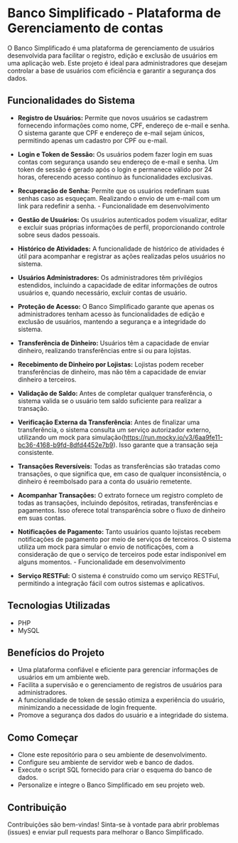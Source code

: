 # Banco Simplificado - Plataforma de Gerenciamento de contas

O Banco Simplificado é uma plataforma de gerenciamento de usuários desenvolvida para facilitar o registro, edição e exclusão de usuários em uma aplicação web. Este projeto é ideal para administradores que desejam controlar a base de usuários com eficiência e garantir a segurança dos dados.

## Funcionalidades do Sistema

- **Registro de Usuários:** Permite que novos usuários se cadastrem fornecendo informações como nome, CPF, endereço de e-mail e senha. O sistema garante que CPF e endereço de e-mail sejam únicos, permitindo apenas um cadastro por CPF ou e-mail.

- **Login e Token de Sessão:** Os usuários podem fazer login em suas contas com segurança usando seu endereço de e-mail e senha. Um token de sessão é gerado após o login e permanece válido por 24 horas, oferecendo acesso contínuo às funcionalidades exclusivas.

- **Recuperação de Senha:** Permite que os usuários redefinam suas senhas caso as esqueçam. Realizando o envio de um e-mail com um link para redefinir a senha. - Funcionalidade em desenvolvimento

- **Gestão de Usuários:** Os usuários autenticados podem visualizar, editar e excluir suas próprias informações de perfil, proporcionando controle sobre seus dados pessoais.

- **Histórico de Atividades:** A funcionalidade de histórico de atividades é útil para acompanhar e registrar as ações realizadas pelos usuários no sistema.

- **Usuários Administradores:** Os administradores têm privilégios estendidos, incluindo a capacidade de editar informações de outros usuários e, quando necessário, excluir contas de usuário.

- **Proteção de Acesso:** O Banco Simplificado garante que apenas os administradores tenham acesso às funcionalidades de edição e exclusão de usuários, mantendo a segurança e a integridade do sistema.

- **Transferência de Dinheiro:** Usuários têm a capacidade de enviar dinheiro, realizando transferências entre si ou para lojistas.

- **Recebimento de Dinheiro por Lojistas:** Lojistas podem receber transferências de dinheiro, mas não têm a capacidade de enviar dinheiro a terceiros.

- **Validação de Saldo:** Antes de completar qualquer transferência, o sistema valida se o usuário tem saldo suficiente para realizar a transação.

- **Verificação Externa da Transferência:** Antes de finalizar uma transferência, o sistema consulta um serviço autorizador externo, utilizando um mock para simulação(https://run.mocky.io/v3/6aa9fe11-bc36-4168-b9fd-8dfd4452e7b9). Isso garante que a transação seja consistente.

- **Transações Reversíveis:** Todas as transferências são tratadas como transações, o que significa que, em caso de qualquer inconsistência, o dinheiro é reembolsado para a conta do usuário remetente.

- **Acompanhar Transações:** O extrato fornece um registro completo de todas as transações, incluindo depósitos, retiradas, transferências e pagamentos. Isso oferece total transparência sobre o fluxo de dinheiro em suas contas.

- **Notificações de Pagamento:** Tanto usuários quanto lojistas recebem notificações de pagamento por meio de serviços de terceiros. O sistema utiliza um mock para simular o envio de notificações, com a consideração de que o serviço de terceiros pode estar indisponível em alguns momentos. - Funcionalidade em desenvolvimento

- **Serviço RESTFul:** O sistema é construído como um serviço RESTFul, permitindo a integração fácil com outros sistemas e aplicativos.

## Tecnologias Utilizadas

- PHP
- MySQL

## Benefícios do Projeto

- Uma plataforma confiável e eficiente para gerenciar informações de usuários em um ambiente web.
- Facilita a supervisão e o gerenciamento de registros de usuários para administradores.
- A funcionalidade de token de sessão otimiza a experiência do usuário, minimizando a necessidade de login frequente.
- Promove a segurança dos dados do usuário e a integridade do sistema.

## Como Começar

- Clone este repositório para o seu ambiente de desenvolvimento.
- Configure seu ambiente de servidor web e banco de dados.
- Execute o script SQL fornecido para criar o esquema do banco de dados.
- Personalize e integre o Banco Simplificado em seu projeto web.

## Contribuição

Contribuições são bem-vindas! Sinta-se à vontade para abrir problemas (issues) e enviar pull requests para melhorar o Banco Simplificado.
